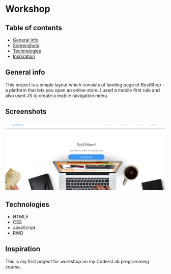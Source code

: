 # Workshop

## Table of contents
* [General info](#general-info)
* [Screenshots](#screenshots)
* [Technologies](#technologies)
* [Inspiration](#inspiration)

## General info
This project is a simple layout which consists of landing page of BestShop - a platform that lets you open an online store. I used a mobile first rule and also used JS to create a mobile navigation menu.
## Screenshots
![Example screenshot](./screenshot.png)

## Technologies
* HTML5
* CSS
* JavaScript
* RWD

## Inspiration
This is my first project for workshop on my CodersLab programming course. 

